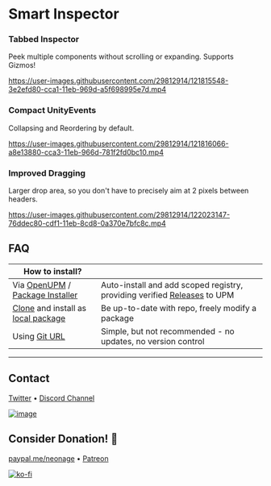 # Smart Inspector
 
 ### **Tabbed Inspector** 
Peek multiple components without scrolling or expanding. Supports Gizmos!

https://user-images.githubusercontent.com/29812914/121815548-3e2efd80-cca1-11eb-969d-a5f698995e7d.mp4




### **Compact UnityEvents** 
Collapsing and Reordering by default.

https://user-images.githubusercontent.com/29812914/121816066-a8e13880-cca3-11eb-966d-781f2fd0bc10.mp4

### **Improved Dragging**
Larger drop area, so you don't have to precisely aim at 2 pixels between headers.

https://user-images.githubusercontent.com/29812914/122023147-76ddec80-cdf1-11eb-8cd8-0a370e7bfc8c.mp4

## FAQ

| **How to install?** | |
|-------------|-------------|
| Via [OpenUPM](https://openupm.com/packages/com.av.smart-inspector/) / [Package Installer](https://package-installer.glitch.me/v1/installer/OpenUPM/com.av.smart-inspector?registry=https%3A%2F%2Fpackage.openupm.com)    | Auto-install and add scoped registry, providing verified [Releases](https://github.com/neon-age/Smart-Inspector/releases) to UPM |
| [Clone](https://docs.github.com/en/github/creating-cloning-and-archiving-repositories/cloning-a-repository-from-github/cloning-a-repository) and install as [local package](https://docs.unity3d.com/Manual/upm-ui-local.html)     | Be up-to-date with repo, freely modify a package |
| Using [Git URL](https://docs.unity3d.com/Manual/upm-ui-giturl.html) | Simple, but not recommended - no updates, no version control  |


---------------------

## Contact
[Twitter](https://twitter.com/_neonage) 
• [Discord Channel](https://discord.gg/wWpqvwuf8J)

[![image](https://user-images.githubusercontent.com/29812914/121816656-0cb93080-cca7-11eb-954a-344cfd31f530.png)](https://discord.gg/u6g6zUm9G4)


## Consider Donation! 💊
[paypal.me/neonage](https://paypal.me/neonage) • [Patreon](https://www.patreon.com/neonage?fan_landing=true)

[![ko-fi](https://www.ko-fi.com/img/githubbutton_sm.svg)](https://ko-fi.com/L4L02M51R)
